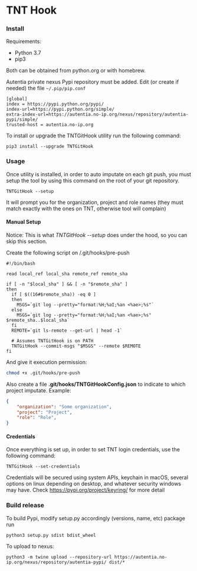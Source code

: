 # TNT Hook

### Install
Requirements:
- Python 3.7
- pip3

Both can be obtained from python.org or with homebrew.

Autentia private nexus Pypi repository must be added. Edit (or create if needed) the file ```~/.pip/pip.conf```
```
[global]
index = https://pypi.python.org/pypi/
index-url=https://pypi.python.org/simple/
extra-index-url=https://autentia.no-ip.org/nexus/repository/autentia-pypi/simple/
trusted-host = autentia.no-ip.org
```

To install or upgrade the TNTGitHook utility run the following command:
```shell script
pip3 install --upgrade TNTGitHook
```

### Usage
Once utility is installed, in order to auto imputate on each git push, you must setup the tool by using this command on the root of your git repository.
```shell script
TNTGitHook --setup
```
It will prompt you for the organization, project and role names (they must match exactly with the ones on TNT, otherwise tool will complain)

#### Manual Setup
Notice: This is what _TNTGitHook --setup_ does under the hood, so you can skip this section.

Create the following script on <your-git-project>/.git/hooks/pre-push
```shell script
#!/bin/bash

read local_ref local_sha remote_ref remote_sha

if [ -n "$local_sha" ] && [ -n "$remote_sha" ]
then
  if [ $((16#$remote_sha)) -eq 0 ]
  then
    MSGS=`git log --pretty="format:%H;%aI;%an <%ae>;%s"`
  else
    MSGS=`git log --pretty="format:%H;%aI;%an <%ae>;%s" $remote_sha..$local_sha`
  fi
  REMOTE=`git ls-remote --get-url | head -1`

  # Assumes TNTGitHook is on PATH
  TNTGitHook --commit-msgs "$MSGS" --remote $REMOTE
fi
```
And give it execution permission:
```bash
chmod +x .git/hooks/pre-push
```
Also create a file **.git/hooks/TNTGitHookConfig.json** to indicate to which project imputate. Example:
```json
{
    "organization": "Some organization",
    "project": "Project",
    "role": "Role",
}
```

#### Credentials
Once everything is set up, in order to set TNT login credentials, use the following command:
```shell script
TNTGitHook --set-credentials
```
Credentials will be secured using system APIs, keychain in macOS, several options on linux depending on desktop, and whatever security windows may have. Check https://pypi.org/project/keyring/ for more detail

### Build release 
To build Pypi, modify setup.py accordingly (versions, name, etc) package run
```shell script
python3 setup.py sdist bdist_wheel
```
To upload to nexus:
```shell script
python3 -m twine upload --repository-url https://autentia.no-ip.org/nexus/repository/autentia-pypi/ dist/*
```